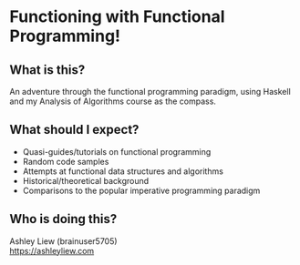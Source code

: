 # Functioning with Functional Programming!

## What is this?
An adventure through the functional programming paradigm, using Haskell and my Analysis of Algorithms course as the compass.

## What should I expect?
- Quasi-guides/tutorials on functional programming
- Random code samples
- Attempts at functional data structures and algorithms
- Historical/theoretical background
- Comparisons to the popular imperative programming paradigm

## Who is doing this?
Ashley Liew (brainuser5705)  
https://ashleyliew.com  